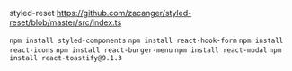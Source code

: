 styled-reset
https://github.com/zacanger/styled-reset/blob/master/src/index.ts

`npm install styled-components`
`npm install react-hook-form`
`npm install react-icons`
`npm install react-burger-menu`
`npm install react-modal`
`npm install react-toastify@9.1.3`
